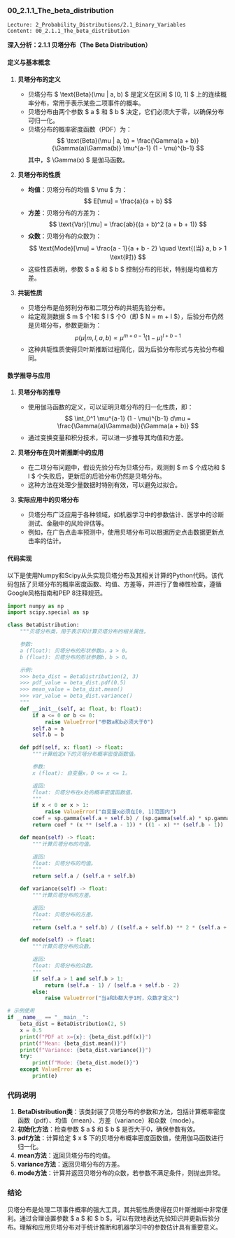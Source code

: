 ### 00_2.1.1_The_beta_distribution

```
Lecture: 2_Probability_Distributions/2.1_Binary_Variables
Content: 00_2.1.1_The_beta_distribution
```

**深入分析：2.1.1 贝塔分布（The Beta Distribution）**

#### 定义与基本概念

1. **贝塔分布的定义**
   - 贝塔分布 $ \text{Beta}(\mu | a, b) $ 是定义在区间 $ [0, 1] $ 上的连续概率分布，常用于表示某些二项事件的概率。
   - 贝塔分布由两个参数 $ a $ 和 $ b $ 决定，它们必须大于零，以确保分布可归一化。
   - 贝塔分布的概率密度函数（PDF）为：
     $$
     \text{Beta}(\mu | a, b) = \frac{\Gamma(a + b)}{\Gamma(a)\Gamma(b)} \mu^{a-1} (1 - \mu)^{b-1}
     $$
     其中，$ \Gamma(x) $ 是伽马函数。

2. **贝塔分布的性质**
   - **均值**：贝塔分布的均值 $ \mu $ 为：
     $$
     E[\mu] = \frac{a}{a + b}
     $$
   - **方差**：贝塔分布的方差为：
     $$
     \text{Var}[\mu] = \frac{ab}{(a + b)^2 (a + b + 1)}
     $$
   - **众数**：贝塔分布的众数为：
     $$
     \text{Mode}[\mu] = \frac{a - 1}{a + b - 2} \quad \text{(当} a, b > 1 \text{时)}
     $$
   - 这些性质表明，参数 $ a $ 和 $ b $ 控制分布的形状，特别是均值和方差。

3. **共轭性质**
   - 贝塔分布是伯努利分布和二项分布的共轭先验分布。
   - 给定观测数据 $ m $ 个1和 $ l $ 个0（即 $ N = m + l $），后验分布仍然是贝塔分布，参数更新为：
     $$
     p(\mu | m, l, a, b) \propto \mu^{m + a - 1} (1 - \mu)^{l + b - 1}
     $$
   - 这种共轭性质使得贝叶斯推断过程简化，因为后验分布形式与先验分布相同。

#### 数学推导与应用

1. **贝塔分布的推导**
   - 使用伽马函数的定义，可以证明贝塔分布的归一化性质，即：
     $$
     \int_0^1 \mu^{a-1} (1 - \mu)^{b-1} d\mu = \frac{\Gamma(a)\Gamma(b)}{\Gamma(a + b)}
     $$
   - 通过变换变量和积分技术，可以进一步推导其均值和方差。

2. **贝塔分布在贝叶斯推断中的应用**
   - 在二项分布问题中，假设先验分布为贝塔分布，观测到 $ m $ 个成功和 $ l $ 个失败后，更新后的后验分布仍然是贝塔分布。
   - 这种方法在处理少量数据时特别有效，可以避免过拟合。

3. **实际应用中的贝塔分布**
   - 贝塔分布广泛应用于各种领域，如机器学习中的参数估计、医学中的诊断测试、金融中的风险评估等。
   - 例如，在广告点击率预测中，使用贝塔分布可以根据历史点击数据更新点击率的估计。

#### 代码实现

以下是使用Numpy和Scipy从头实现贝塔分布及其相关计算的Python代码。该代码包括了贝塔分布的概率密度函数、均值、方差等，并进行了鲁棒性检查，遵循Google风格指南和PEP 8注释规范。

```python
import numpy as np
import scipy.special as sp

class BetaDistribution:
    """贝塔分布类，用于表示和计算贝塔分布的相关属性。

    参数:
    a (float): 贝塔分布的形状参数a，a > 0。
    b (float): 贝塔分布的形状参数b，b > 0。

    示例:
    >>> beta_dist = BetaDistribution(2, 3)
    >>> pdf_value = beta_dist.pdf(0.5)
    >>> mean_value = beta_dist.mean()
    >>> var_value = beta_dist.variance()
    """
    def __init__(self, a: float, b: float):
        if a <= 0 or b <= 0:
            raise ValueError("参数a和b必须大于0")
        self.a = a
        self.b = b

    def pdf(self, x: float) -> float:
        """计算给定x下的贝塔分布概率密度函数值。

        参数:
        x (float): 自变量x，0 <= x <= 1。

        返回:
        float: 贝塔分布在x处的概率密度函数值。
        """
        if x < 0 or x > 1:
            raise ValueError("自变量x必须在[0, 1]范围内")
        coef = sp.gamma(self.a + self.b) / (sp.gamma(self.a) * sp.gamma(self.b))
        return coef * (x ** (self.a - 1)) * ((1 - x) ** (self.b - 1))

    def mean(self) -> float:
        """计算贝塔分布的均值。

        返回:
        float: 贝塔分布的均值。
        """
        return self.a / (self.a + self.b)

    def variance(self) -> float:
        """计算贝塔分布的方差。

        返回:
        float: 贝塔分布的方差。
        """
        return (self.a * self.b) / ((self.a + self.b) ** 2 * (self.a + self.b + 1))

    def mode(self) -> float:
        """计算贝塔分布的众数。

        返回:
        float: 贝塔分布的众数。
        """
        if self.a > 1 and self.b > 1:
            return (self.a - 1) / (self.a + self.b - 2)
        else:
            raise ValueError("当a和b都大于1时，众数才定义")

# 示例使用
if __name__ == "__main__":
    beta_dist = BetaDistribution(2, 5)
    x = 0.5
    print(f"PDF at x={x}: {beta_dist.pdf(x)}")
    print(f"Mean: {beta_dist.mean()}")
    print(f"Variance: {beta_dist.variance()}")
    try:
        print(f"Mode: {beta_dist.mode()}")
    except ValueError as e:
        print(e)
```

### 代码说明

1. **BetaDistribution类**：该类封装了贝塔分布的参数和方法，包括计算概率密度函数（pdf）、均值（mean）、方差（variance）和众数（mode）。
2. **初始化方法**：检查参数 $ a $ 和 $ b $ 是否大于0，确保参数有效。
3. **pdf方法**：计算给定 $ x $ 下的贝塔分布概率密度函数值，使用伽马函数进行归一化。
4. **mean方法**：返回贝塔分布的均值。
5. **variance方法**：返回贝塔分布的方差。
6. **mode方法**：计算并返回贝塔分布的众数，若参数不满足条件，则抛出异常。

### 结论

贝塔分布是处理二项事件概率的强大工具，其共轭性质使得在贝叶斯推断中非常便利。通过合理设置参数 $ a $ 和 $ b $，可以有效地表达先验知识并更新后验分布。理解和应用贝塔分布对于统计推断和机器学习中的参数估计具有重要意义。